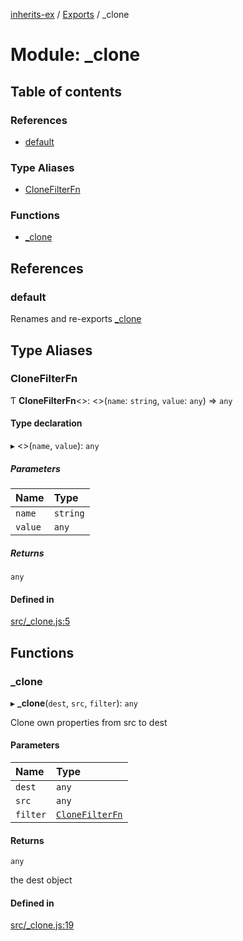 [inherits-ex](../README.md) / [Exports](../modules.md) / \_clone

# Module: \_clone

## Table of contents

### References

- [default](clone.md#default)

### Type Aliases

- [CloneFilterFn](clone.md#clonefilterfn)

### Functions

- [\_clone](clone.md#_clone)

## References

### default

Renames and re-exports [_clone](clone.md#_clone)

## Type Aliases

### CloneFilterFn

Ƭ **CloneFilterFn**<\>: <\>(`name`: `string`, `value`: `any`) => `any`

#### Type declaration

▸ <\>(`name`, `value`): `any`

##### Parameters

| Name | Type |
| :------ | :------ |
| `name` | `string` |
| `value` | `any` |

##### Returns

`any`

#### Defined in

[src/_clone.js:5](https://github.com/snowyu/inherits-ex.js/blob/a0c491f/src/_clone.js#L5)

## Functions

### \_clone

▸ **_clone**(`dest`, `src`, `filter`): `any`

Clone own properties from src to dest

#### Parameters

| Name | Type |
| :------ | :------ |
| `dest` | `any` |
| `src` | `any` |
| `filter` | [`CloneFilterFn`](clone.md#clonefilterfn) |

#### Returns

`any`

the dest object

#### Defined in

[src/_clone.js:19](https://github.com/snowyu/inherits-ex.js/blob/a0c491f/src/_clone.js#L19)
